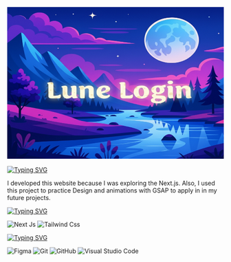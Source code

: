 <img src="./public/Novo Projeto (4).jpg">

[![Typing SVG](https://readme-typing-svg.demolab.com?font=Montserrat&weight=200&pause=1000&color=F4F76C&width=435&lines=About+%F0%9F%8C%99)](https://git.io/typing-svg)

<p>
I developed this website because I was exploring the Next.js. Also, I used this project to practice Design and animations with GSAP to apply in in my future projects.
</p>

[![Typing SVG](https://readme-typing-svg.demolab.com?font=Montserrat&weight=200&pause=1000&color=F4F76C&width=435&lines=Technologies+%F0%9F%8C%99)](https://git.io/typing-svg)

![Next Js](https://img.shields.io/badge/next%20js-000000?style=for-the-badge&logo=nextdotjs&logoColor=white)
![Tailwind Css](https://img.shields.io/badge/Tailwind_CSS-38B2AC?style=for-the-badge&logo=tailwind-css&logoColor=white)

[![Typing SVG](https://readme-typing-svg.demolab.com?font=Montserrat&weight=200&pause=1000&color=F4F76C&width=435&lines=Tools+%F0%9F%8C%99)](https://git.io/typing-svg)

![Figma](https://img.shields.io/badge/figma-%23F24E1E.svg?style=for-the-badge&logo=figma&logoColor=white)
![Git](https://img.shields.io/badge/git-%23F05033.svg?style=for-the-badge&logo=git&logoColor=white)
![GitHub](https://img.shields.io/badge/github-%23121011.svg?style=for-the-badge&logo=github&logoColor=white)
![Visual Studio Code](https://img.shields.io/badge/Visual%20Studio%20Code-0078d7.svg?style=for-the-badge&logo=visual-studio-code&logoColor=white)
